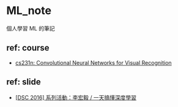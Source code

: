 # ML_note
個人學習 ML 的筆記

## ref: course 

* [cs231n: Convolutional Neural Networks for Visual Recognition](http://cs231n.stanford.edu/)

## ref: slide

* [[DSC 2016] 系列活動：李宏毅 / 一天搞懂深度學習](https://www.slideshare.net/tw_dsconf/ss-62245351)